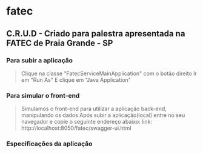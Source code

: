 # fatec

## C.R.U.D -  Criado para palestra apresentada na FATEC de Praia Grande - SP

### Para subir a aplicação
>
> Clique na classe "FatecServiceMainApplication" com o botão direito
> Ir em "Run As"
> E clique em "Java Application"

### Para simular o front-end
>
> Simulamos o front-end para utilizar a aplicação back-end, manipulando os dados
> Após subir a aplicação(local) entre no seu navegador e copie o seguinte endereço abaixo:
> link: http://localhost:8050/fatec/swagger-ui.html

### Especificações da aplicação


